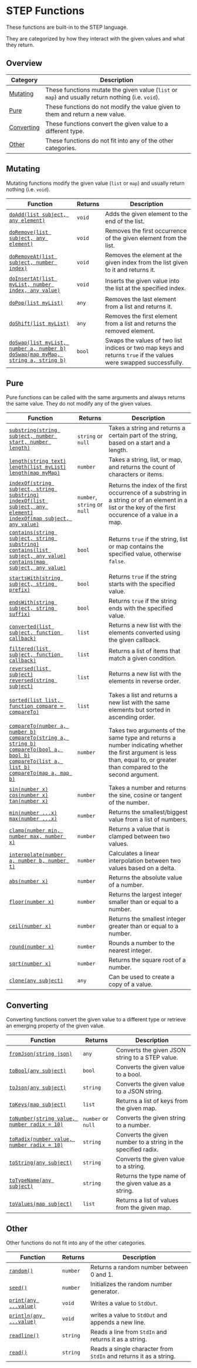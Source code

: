 # STEP Functions

These functions are built-in to the STEP language.

They are categorized by how they interact with the given values and what they return.

## Overview

| Category                  | Description                                                                                        |
|---------------------------|----------------------------------------------------------------------------------------------------|
| [Mutating](#Mutating)     | These functions mutate the given value (`list` or `map`) and usually return nothing (i.e. `void`). |
| [Pure](#Pure)             | These functions do not modify the value given to them and return a new value.                      |
| [Converting](#Converting) | These functions convert the given value to a different type.                                       |
| [Other](#Other)           | These functions do not fit into any of the other categories.                                       |

## Mutating

Mutating functions modify the given value (`list` or `map`) and usually return nothing (i.e. `void`).

| Function                                                                                         | Returns | Description                                                                                                      |
|--------------------------------------------------------------------------------------------------|---------|------------------------------------------------------------------------------------------------------------------|
| [`doAdd(list subject, any element)`](./DoAdd)                                                    | `void`  | Adds the given element to the end of the list.                                                                   |
| [`doRemove(list subject, any element)`](./DoRemove)                                              | `void`  | Removes the first occurrence of the given element from the list.                                                 |
| [`doRemoveAt(list subject, number index)`](./DoRemoveAt)                                         | `void`  | Removes the element at the given index from the list given to it and returns it.                                 |
| [`doInsertAt(list myList, number index, any value)`](./DoInsertAt)                               | `void`  | Inserts the given value into the list at the specified index.                                                    |
| [`doPop(list myList)`](./DoPop)                                                                  | `any`   | Removes the last element from a list and returns it.                                                             |
| [`doShift(list myList)`](./DoShift)                                                              | `any`   | Removes the first element from a list and returns the removed element.                                           |
| [`doSwap(list myList, number a, number b)`<br>`doSwap(map myMap, string a, string b)`](./DoSwap) | `bool`  | Swaps the values of two list indices or two map keys and returns `true` if the values were swapped successfully. |

## Pure

Pure functions can be called with the same arguments and always returns the same value.
They do not modify any of the given values.

| Function                                                                                                                                                                     | Returns                      | Description                                                                                                                                                              |
|------------------------------------------------------------------------------------------------------------------------------------------------------------------------------|------------------------------|--------------------------------------------------------------------------------------------------------------------------------------------------------------------------|
| [`substring(string subject, number start, number length)`](./Substring)                                                                                                      | `string` or `null`           | Takes a string and returns a certain part of the string, based on a start and a length.                                                                                  |
| [`length(string text)`<br>`length(list myList)`<br>`length(map myMap)`](./Length)                                                                                            | `number`                     | Takes a string, list, or map, and returns the count of characters or items.                                                                                              |
| [`indexOf(string subject, string substring)`<br>`indexOf(list subject, any element)`<br>`indexOf(map subject, any value)`](./IndexOf)                                        | `number`, `string` or `null` | Returns the index of the first occurrence of a substring in a string or of an element in a list or the key of the first occurence of a value in a map.                   |
| [`contains(string subject, string substring)`<br>`contains(list subject, any value)`<br>`contains(map subject, any value)`](./Contains)                                      | `bool`                       | Returns `true` if the string, list or map contains the specified value, otherwise `false`.                                                                               |
| [`startsWith(string subject, string prefix)`](./StartsWith)                                                                                                                  | `bool`                       | Returns `true` if the string starts with the specified value.                                                                                                            |
| [`endsWith(string subject, string suffix)`](./EndsWith)                                                                                                                      | `bool`                       | Returns `true` if the string ends with the specified value.                                                                                                              |
| [`converted(list subject, function callback)`](./Converted)                                                                                                                  | `list`                       | Returns a new list with the elements converted using the given callback.                                                                                                 |
| [`filtered(list subject, function callback)`](./Filtered)                                                                                                                    | `list`                       | Returns a list of items that match a given condition.                                                                                                                    |
| [`reversed(list subject)`<br>`reversed(string subject)`](./Reversed)                                                                                                         | `list`                       | Returns a new list with the elements in reverse order.                                                                                                                   |
| [`sorted(list list, function compare = compareTo)`](./Sorted)                                                                                                                | `list`                       | Takes a list and returns a new list with the same elements but sorted in ascending order.                                                                                |
| [`compareTo(number a, number b)`<br>`compareTo(string a, string b)`<br>`compareTo(bool a, bool b)`<br>`compareTo(list a, list b)`<br>`compareTo(map a, map b)`](./CompareTo) | `number`                     | Takes two arguments of the same type and returns a number indicating whether the first argument is less than, equal to, or greater than compared to the second argument. |
| [`sin(number x)`](./Sin)<br>[`cos(number x)`](./Cos)<br>[`tan(number x)`](./Tan)                                                                                             | `number`                     | Takes a number and returns the sine, cosine or tangent of the number.                                                                                                    |
| [`min(number ...x)`](./Min)<br>[`max(number ...x)`](./Max)                                                                                                                   | `number`                     | Returns the smallest/biggest value from a list of numbers.                                                                                                               |
| [`clamp(number min, number max, number x)`](./Clamp)                                                                                                                         | `number`                     | Returns a value that is clamped between two values.                                                                                                                      |
| [`interpolate(number a, number b, number t)`](./Interpolate)                                                                                                                 | `number`                     | Calculates a linear interpolation between two values based on a delta.                                                                                                   |
| [`abs(number x)`](./Abs)                                                                                                                                                     | `number`                     | Returns the absolute value of a number.                                                                                                                                  |
| [`floor(number x)`](./Floor)                                                                                                                                                 | `number`                     | Returns the largest integer smaller than or equal to a number.                                                                                                           |
| [`ceil(number x)`](./Ceil)                                                                                                                                                   | `number`                     | Returns the smallest integer greater than or equal to a number.                                                                                                          |
| [`round(number x)`](./Round)                                                                                                                                                 | `number`                     | Rounds a number to the nearest integer.                                                                                                                                  |
| [`sqrt(number x)`](./Sqrt)                                                                                                                                                   | `number`                     | Returns the square root of a number.                                                                                                                                     |
| [`clone(any subject)`](./Clone)                                                                                                                                              | `any`                        | Can be used to create a copy of a value.                                                                                                                                 |

## Converting

Converting functions convert the given value to a different type or retrieve an emerging property of the given value.

| Function                                                  | Returns            | Description                                                   |
|-----------------------------------------------------------|--------------------|---------------------------------------------------------------|
| [`fromJson(string json)`](./FromJson)                     | `any`              | Converts the given JSON string to a STEP value.               |
| [`toBool(any subject)`](./ToBool)                         | `bool`             | Converts the given value to a bool.                           |
| [`toJson(any subject)`](./ToJson)                         | `string`           | Converts the given value to a JSON string.                    |
| [`toKeys(map subject)`](./ToKeys)                         | `list`             | Returns a list of keys from the given map.                    |
| [`toNumber(string value, number radix = 10)`](./ToNumber) | `number` or `null` | Converts the given string to a number.                        |
| [`toRadix(number value, number radix = 10)`](./ToRadix)   | `string`           | Converts the given number to a string in the specified radix. |
| [`toString(any subject)`](./ToString)                     | `string`           | Converts the given value to a string.                         |
| [`toTypeName(any subject)`](./ToTypeName)                 | `string`           | Returns the type name of the given value as a string.         |
| [`toValues(map subject)`](./ToValues)                     | `list`             | Returns a list of values from the given map.                  |

## Other

Other functions do not fit into any of the other categories.

| Function                             | Returns  | Description                                                       |
|--------------------------------------|----------|-------------------------------------------------------------------|
| [`random()`](./Random)               | `number` | Returns a random number between 0 and 1.                          |
| [`seed()`](./Seed)                   | `number` | Initializes the random number generator.                          |
| [`print(any ...value)`](./Print)     | `void`   | Writes a value to `StdOut`.                                       |
| [`println(any ...value)`](./Println) | `void`   | writes a value to `StdOut` and appends a new line.                |
| [`readline()`](./Readline)           | `string` | Reads a line from `StdIn` and returns it as a string.             |
| [`read()`](./Read)                   | `string` | Reads a single character from `StdIn` and returns it as a string. |
